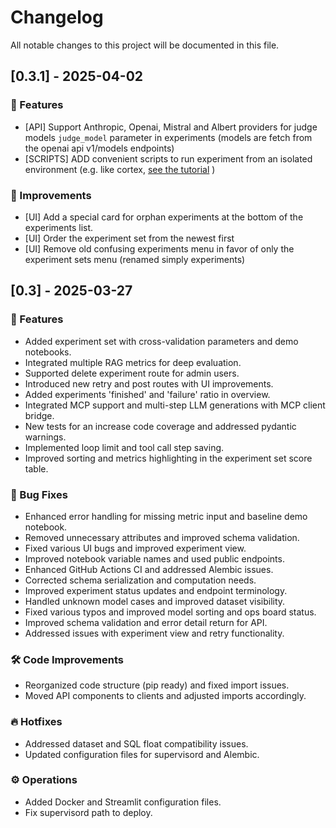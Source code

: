 # Changelog

All notable changes to this project will be documented in this file.


## [0.3.1] - 2025-04-02

### 🚀 Features

- [API] Support Anthropic, Openai, Mistral and Albert providers for judge models `judge_model` parameter in experiments (models are fetch from the openai api v1/models endpoints)
- [SCRIPTS] ADD convenient scripts to run experiment from an isolated environment (e.g. like cortex, [see the tutorial](https://tchap.gouv.fr/#/room/!GeUSclgFhhSSkwiExz:agent.dinum.tchap.gouv.fr/$BoFMFX0xNyz0FFIIaFUzdIxyshhulBWPYZxP1q9Zm5s?via=agent.dinum.tchap.gouv.fr) )

### 🔧 Improvements

- [UI] Add a special card for orphan experiments at the bottom of the experiments list.
- [UI] Order the experiment set from the newest first
- [UI] Remove old confusing experiments menu in favor of only the experiment sets menu (renamed simply experiments)


## [0.3] - 2025-03-27

### 🚀 Features

- Added experiment set with cross-validation parameters and demo notebooks.
- Integrated multiple RAG metrics for deep evaluation.
- Supported delete experiment route for admin users.
- Introduced new retry and post routes with UI improvements.
- Added experiments 'finished' and 'failure' ratio in overview.
- Integrated MCP support and multi-step LLM generations with MCP client bridge.
- New tests for an increase code coverage and addressed pydantic warnings.
- Implemented loop limit and tool call step saving.
- Improved sorting and metrics highlighting in the experiment set score table.

### 🐛 Bug Fixes

- Enhanced error handling for missing metric input and baseline demo notebook.
- Removed unnecessary attributes and improved schema validation.
- Fixed various UI bugs and improved experiment view.
- Improved notebook variable names and used public endpoints.
- Enhanced GitHub Actions CI and addressed Alembic issues.
- Corrected schema serialization and computation needs.
- Improved experiment status updates and endpoint terminology.
- Handled unknown model cases and improved dataset visibility.
- Fixed various typos and improved model sorting and ops board status.
- Improved schema validation and error detail return for API.
- Addressed issues with experiment view and retry functionality.

### 🛠️ Code Improvements

- Reorganized code structure (pip ready) and fixed import issues.
- Moved API components to clients and adjusted imports accordingly.

### 🔥 Hotfixes

- Addressed dataset and SQL float compatibility issues.
- Updated configuration files for supervisord and Alembic.

### ⚙️ Operations

- Added Docker and Streamlit configuration files.
- Fix supervisord path to deploy.
